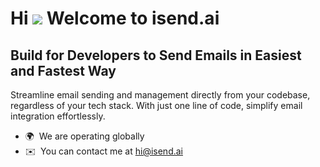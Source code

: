 Hi ![](https://user-images.githubusercontent.com/18350557/176309783-0785949b-9127-417c-8b55-ab5a4333674e.gif) Welcome to isend.ai
====================================================================================================================================

Build for Developers to Send Emails in Easiest and Fastest Way
--------------------------------------------------------------

Streamline email sending and management directly from your codebase, regardless of your tech stack. With just one line of code, simplify email integration effortlessly.

* 🌍  We are operating globally
* ✉️  You can contact me at [hi@isend.ai](mailto:hi@isend.ai)
